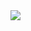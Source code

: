 <img src="https://capsule-render.vercel.app/api?type=waving&color0=%2313547a&color1=%2380d0c7&height=200&section=header&text=Welcome%20to%20Ahnpybara&fontSize=40&fontAlignY=40" />
